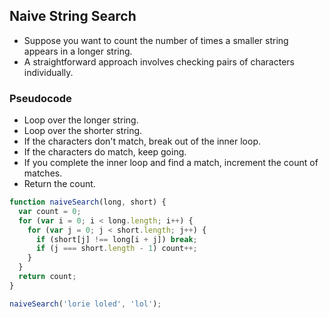## Naive String Search

- Suppose you want to count the number of times a smaller string appears in a longer string.
- A straightforward approach involves checking pairs of characters individually.

### Pseudocode

- Loop over the longer string.
- Loop over the shorter string.
- If the characters don't match, break out of the inner loop.
- If the characters do match, keep going.
- If you complete the inner loop and find a match, increment the count of matches.
- Return the count.

```javascript
function naiveSearch(long, short) {
  var count = 0;
  for (var i = 0; i < long.length; i++) {
    for (var j = 0; j < short.length; j++) {
      if (short[j] !== long[i + j]) break;
      if (j === short.length - 1) count++;
    }
  }
  return count;
}

naiveSearch('lorie loled', 'lol');
```
